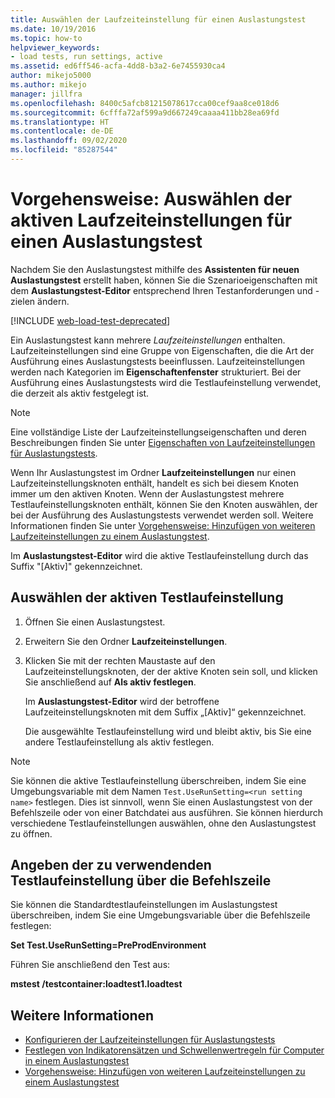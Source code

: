```yaml
---
title: Auswählen der Laufzeiteinstellung für einen Auslastungstest
ms.date: 10/19/2016
ms.topic: how-to
helpviewer_keywords:
- load tests, run settings, active
ms.assetid: ed6ff546-acfa-4dd8-b3a2-6e7455930ca4
author: mikejo5000
ms.author: mikejo
manager: jillfra
ms.openlocfilehash: 8400c5afcb81215078617cca00cef9aa8ce018d6
ms.sourcegitcommit: 6cfffa72af599a9d667249caaaa411bb28ea69fd
ms.translationtype: HT
ms.contentlocale: de-DE
ms.lasthandoff: 09/02/2020
ms.locfileid: "85287544"
---
```

# <a name="how-to-select-the-active-run-setting-for-a-load-test"></a>Vorgehensweise: Auswählen der aktiven Laufzeiteinstellungen für einen Auslastungstest

Nachdem Sie den Auslastungstest mithilfe des **Assistenten für neuen Auslastungstest** erstellt haben, können Sie die Szenarioeigenschaften mit dem **Auslastungstest-Editor** entsprechend Ihren Testanforderungen und -zielen ändern.

[!INCLUDE [web-load-test-deprecated](includes/web-load-test-deprecated.md)]

Ein Auslastungstest kann mehrere *Laufzeiteinstellungen* enthalten. Laufzeiteinstellungen sind eine Gruppe von Eigenschaften, die die Art der Ausführung eines Auslastungstests beeinflussen. Laufzeiteinstellungen werden nach Kategorien im **Eigenschaftenfenster** strukturiert. Bei der Ausführung eines Auslastungstests wird die Testlaufeinstellung verwendet, die derzeit als aktiv festgelegt ist.

> [!NOTE]
> Eine vollständige Liste der Laufzeiteinstellungseigenschaften und deren Beschreibungen finden Sie unter [Eigenschaften von Laufzeiteinstellungen für Auslastungstests](../test/load-test-run-settings-properties.md).

Wenn Ihr Auslastungstest im Ordner **Laufzeiteinstellungen** nur einen Laufzeiteinstellungsknoten enthält, handelt es sich bei diesem Knoten immer um den aktiven Knoten. Wenn der Auslastungstest mehrere Testlaufeinstellungsknoten enthält, können Sie den Knoten auswählen, der bei der Ausführung des Auslastungstests verwendet werden soll. Weitere Informationen finden Sie unter [Vorgehensweise: Hinzufügen von weiteren Laufzeiteinstellungen zu einem Auslastungstest](../test/how-to-add-additional-run-settings-to-a-load-test.md).

Im **Auslastungstest-Editor** wird die aktive Testlaufeinstellung durch das Suffix "[Aktiv]" gekennzeichnet.

## <a name="select-the-active-run-setting"></a>Auswählen der aktiven Testlaufeinstellung

1. Öffnen Sie einen Auslastungstest.

2. Erweitern Sie den Ordner **Laufzeiteinstellungen**.

3. Klicken Sie mit der rechten Maustaste auf den Laufzeiteinstellungsknoten, der der aktive Knoten sein soll, und klicken Sie anschließend auf **Als aktiv festlegen**.

     Im **Auslastungstest-Editor** wird der betroffene Laufzeiteinstellungsknoten mit dem Suffix „[Aktiv]“ gekennzeichnet.

     Die ausgewählte Testlaufeinstellung wird und bleibt aktiv, bis Sie eine andere Testlaufeinstellung als aktiv festlegen.

> [!NOTE]
> Sie können die aktive Testlaufeinstellung überschreiben, indem Sie eine Umgebungsvariable mit dem Namen `Test.UseRunSetting=<run setting name>` festlegen. Dies ist sinnvoll, wenn Sie einen Auslastungstest von der Befehlszeile oder von einer Batchdatei aus ausführen. Sie können hierdurch verschiedene Testlaufeinstellungen auswählen, ohne den Auslastungstest zu öffnen.

## <a name="specify-the-run-setting-to-use-from-the-command-line"></a>Angeben der zu verwendenden Testlaufeinstellung über die Befehlszeile

Sie können die Standardtestlaufeinstellungen im Auslastungstest überschreiben, indem Sie eine Umgebungsvariable über die Befehlszeile festlegen:

**Set Test.UseRunSetting=PreProdEnvironment**

Führen Sie anschließend den Test aus:

**mstest /testcontainer:loadtest1.loadtest**

## <a name="see-also"></a>Weitere Informationen

- [Konfigurieren der Laufzeiteinstellungen für Auslastungstests](../test/configure-load-test-run-settings.md)
- [Festlegen von Indikatorensätzen und Schwellenwertregeln für Computer in einem Auslastungstest](../test/specify-counter-sets-and-threshold-rules-for-load-testing.md)
- [Vorgehensweise: Hinzufügen von weiteren Laufzeiteinstellungen zu einem Auslastungstest](../test/how-to-add-additional-run-settings-to-a-load-test.md)
